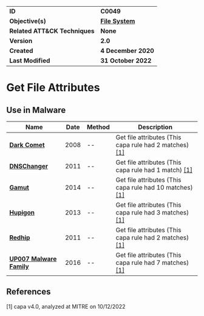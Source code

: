 <table>
<tr>
<td><b>ID</b></td>
<td><b>C0049</b></td>
</tr>
<tr>
<td><b>Objective(s)</b></td>
<td><b><a href="../file-system">File System</a></b></td>
</tr>
<tr>
<td><b>Related ATT&CK Techniques</b></td>
<td><b>None</b></td>
</tr>
<tr>
<td><b>Version</b></td>
<td><b>2.0</b></td>
</tr>
<tr>
<td><b>Created</b></td>
<td><b>4 December 2020</b></td>
</tr>
<tr>
<td><b>Last Modified</b></td>
<td><b>31 October 2022</b></td>
</tr>
</table>


# Get File Attributes


## Use in Malware

|Name|Date|Method|Description|
|---|---|---|---|
|[**Dark Comet**](../xample-malware/dark-comet.md)|2008|--|Get file attributes (This capa rule had 2 matches) [[1]](#1)|
|[**DNSChanger**](../xample-malware/dnschanger.md)|2011|--|Get file attributes (This capa rule had 1 match) [[1]](#1)|
|[**Gamut**](../xample-malware/gamut.md)|2014|--|Get file attributes (This capa rule had 10 matches) [[1]](#1)|
|[**Hupigon**](../xample-malware/hupigon.md)|2013|--|Get file attributes (This capa rule had 3 matches) [[1]](#1)|
|[**Redhip**](../xample-malware/rebhip.md)|2011|--|Get file attributes (This capa rule had 2 matches) [[1]](#1)|
|[**UP007 Malware Family**](../xample-malware/up007.md)|2016|--|Get file attributes (This capa rule had 7 matches) [[1]](#1)|

## References

<a name="1">[1]</a> capa v4.0, analyzed at MITRE on 10/12/2022


